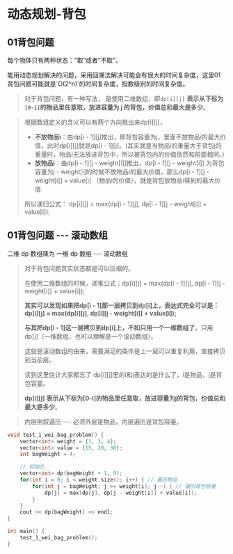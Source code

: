 # 动态规划-背包

## 01背包问题

每个物体只有两种状态：“取”或者“不取”。

能用动态规划解决的问题，采用回溯法解决可能会有很大的时间复杂度，这里01背包问题可能就是\`O\(2^n\)\`的时间复杂度，指数级别的时间复杂度。

> 对于背包问题，有一种写法， 是使用二维数组，即`dp[i][j]` **表示从下标为`[0-i]`的物品里任意取，放进容量为 j 的背包，价值总和最大是多少**。

> 根据数组定义的含义可以有两个方向推出来dp\[i\]\[j\]，
>
> * **不放物品i**：由dp\[i - 1\]\[j\]推出，即背包容量为j，里面不放物品i的最大价值，此时dp\[i\]\[j\]就是dp\[i - 1\]\[j\]。\(其实就是当物品i的重量大于背包j的重量时，物品i无法放进背包中，所以被背包内的价值依然和前面相同。\)
> * **放物品i**：由dp\[i - 1\]\[j - weight\[i\]\]推出，dp\[i - 1\]\[j - weight\[i\]\] 为背包容量为j - weight\[i\]的时候不放物品i的最大价值，那么dp\[i - 1\]\[j - weight\[i\]\] + value\[i\] （物品i的价值），就是背包放物品i得到的最大价值
>
> 所以递归公式： dp\[i\]\[j\] = max\(dp\[i - 1\]\[j\], dp\[i - 1\]\[j - weight\[i\]\] + value\[i\]\);

## 01背包问题 --- 滚动数组

二维 dp 数组降为 一维 dp 数组 --- 滚动数组

> 对于背包问题其实状态都是可以压缩的。
>
> 在使用二维数组的时候，递推公式：dp\[i\]\[j\] = max\(dp\[i - 1\]\[j\], dp\[i - 1\]\[j - weight\[i\]\] + value\[i\]\);
>
> **其实可以发现如果把dp\[i - 1\]那一层拷贝到dp\[i\]上，表达式完全可以是：dp\[i\]\[j\] = max\(dp\[i\]\[j\], dp\[i\]\[j - weight\[i\]\] + value\[i\]\);**
>
> **与其把dp\[i - 1\]这一层拷贝到dp\[i\]上，不如只用一个一维数组了**，只用dp\[j\]（一维数组，也可以理解是一个滚动数组）。
>
> 这就是滚动数组的由来，需要满足的条件是上一层可以重复利用，直接拷贝到当前层。
>
> 读到这里估计大家都忘了 dp\[i\]\[j\]里的i和j表达的是什么了，i是物品，j是背包容量。
>
> **dp\[i\]\[j\] 表示从下标为\[0-i\]的物品里任意取，放进容量为j的背包，价值总和最大是多少**。

> 内层倒叙遍历 --- 必须外层是物品，内层遍历是背包容量。

```cpp
void test_1_wei_bag_problem() {
    vector<int> weight = {1, 3, 4};
    vector<int> value = {15, 20, 30};
    int bagWeight = 4;

    // 初始化
    vector<int> dp(bagWeight + 1, 0);
    for(int i = 0; i < weight.size(); i++) { // 遍历物品
        for(int j = bagWeight; j >= weight[i]; j--) { // 遍历背包容量
            dp[j] = max(dp[j], dp[j - weight[i]] + value[i]);
        }
    }
    cout << dp[bagWeight] << endl;
}

int main() {
    test_1_wei_bag_problem();
}
```







